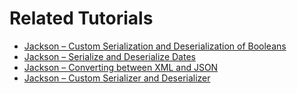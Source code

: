 # Related Tutorials

- [Jackson – Custom Serialization and Deserialization of Booleans](https://howtodoinjava.com/jackson/jackson-booleans/)
- [Jackson – Serialize and Deserialize Dates](https://howtodoinjava.com/jackson/jackson-dates/)
- [Jackson – Converting between XML and JSON](https://howtodoinjava.com/jackson/convert-between-xml-json/)
- [Jackson – Custom Serializer and Deserializer](https://howtodoinjava.com/jackson/jackson-custom-serializer-deserializer/)


